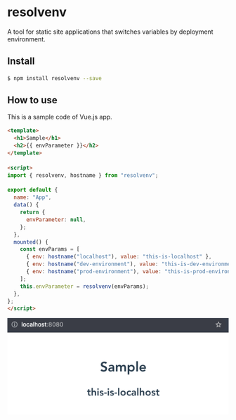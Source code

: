 # resolvenv

A tool for static site applications that switches variables by deployment environment.

## Install

```sh
$ npm install resolvenv --save
```

## How to use

This is a sample code of Vue.js app.

```html
<template>
  <h1>Sample</h1>
  <h2>{{ envParameter }}</h2>
</template>

<script>
import { resolvenv, hostname } from "resolvenv";

export default {
  name: "App",
  data() {
    return {
      envParameter: null,
    };
  },
  mounted() {
    const envParams = [
      { env: hostname("localhost"), value: "this-is-localhost" },
      { env: hostname("dev-environment"), value: "this-is-dev-environment" },
      { env: hostname("prod-environment"), value: "this-is-prod-environment" },
    ];
    this.envParameter = resolvenv(envParams);
  },
};
</script>
```

![sample-image](./docs/assets/sample-image.png)
